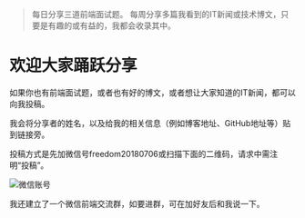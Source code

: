 > 每日分享三道前端面试题。
每周分享多篇我看到的IT新闻或技术博文，只要是有趣的或有益的，我都会收录其中。

# 欢迎大家踊跃分享
如果你也有前端面试题，或者也有好的博文，或者想让大家知道的IT新闻，都可以向我投稿。

我会将分享者的姓名，以及给我的相关信息（例如博客地址、GitHub地址等）贴到链接旁。

投稿方式是先加微信号freedom20180706或扫描下面的二维码，请求中需注明“投稿”。

![微信账号](https://github.com/pwstrick/daily/raw/master/assets/img/qrcode.jpg)

我还建立了一个微信前端交流群，如要进群，可在加好友后和我说一下。
